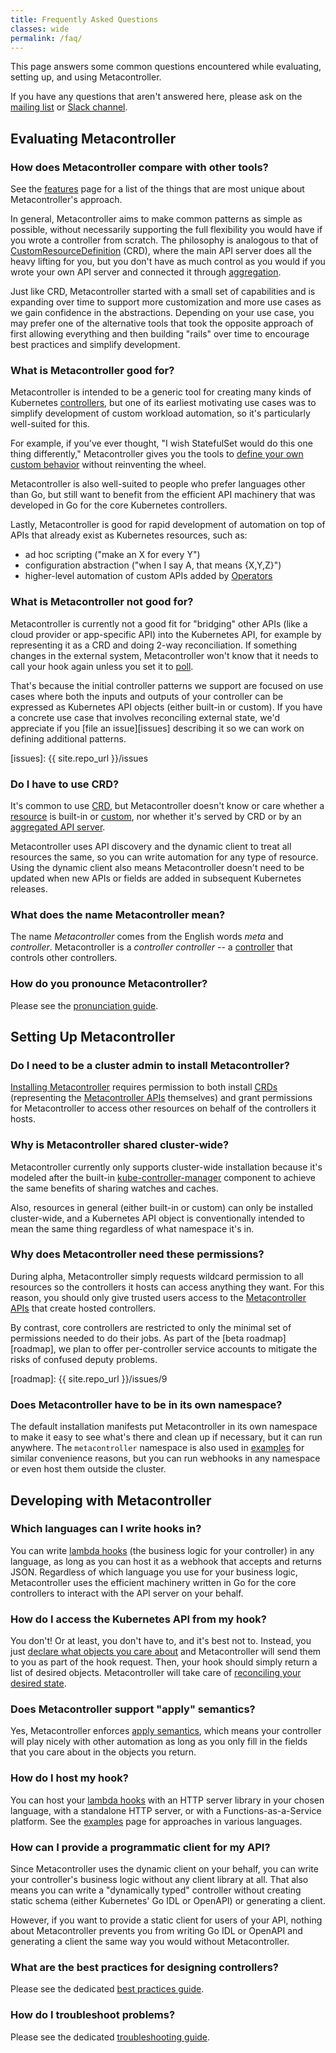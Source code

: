 ```yaml
---
title: Frequently Asked Questions
classes: wide
permalink: /faq/
---
```

This page answers some common questions encountered while
evaluating, setting up, and using Metacontroller.

If you have any questions that aren't answered here,
please ask on the [mailing list](https://groups.google.com/forum/#!forum/metacontroller)
or [Slack channel](https://kubernetes.slack.com/messages/metacontroller/).

## Evaluating Metacontroller

### How does Metacontroller compare with other tools?

See the [features](/features/) page for a list of the things that are
most unique about Metacontroller's approach.

In general, Metacontroller aims to make common patterns as simple as possible,
without necessarily supporting the full flexibility you would have if you wrote
a controller from scratch.
The philosophy is analogous to that of [CustomResourceDefinition][crd] (CRD),
where the main API server does all the heavy lifting for you, but you don't have
as much control as you would if you wrote your own API server and connected it
through [aggregation][].

Just like CRD, Metacontroller started with a small set of capabilities and is
expanding over time to support more customization and more use cases as we gain
confidence in the abstractions.
Depending on your use case, you may prefer one of the alternative tools that
took the opposite approach of first allowing everything and then building
"rails" over time to encourage best practices and simplify development.

[crd]: https://kubernetes.io/docs/concepts/api-extension/custom-resources/#customresourcedefinitions
[aggregation]: https://kubernetes.io/docs/concepts/api-extension/custom-resources/#api-server-aggregation

### What is Metacontroller good for?

Metacontroller is intended to be a generic tool for creating many kinds of
Kubernetes [controllers][], but one of its earliest motivating use cases was to
simplify development of custom workload automation, so it's particularly
well-suited for this.

For example, if you've ever thought, "I wish StatefulSet would do this one
thing differently," Metacontroller gives you the tools to [define your own
custom behavior][catset] without reinventing the wheel.

Metacontroller is also well-suited to people who prefer languages other than
Go, but still want to benefit from the efficient API machinery that was
developed in Go for the core Kubernetes controllers.

Lastly, Metacontroller is good for rapid development of automation on top of
APIs that already exist as Kubernetes resources, such as:

* ad hoc scripting ("make an X for every Y")
* configuration abstraction ("when I say A, that means {X,Y,Z}")
* higher-level automation of custom APIs added by [Operators][operator]

[controllers]: /concepts/#controller
[catset]: /examples/#catset-javascript
[operator]: https://coreos.com/operators/

### What is Metacontroller not good for?

Metacontroller is currently not a good fit for "bridging" other APIs
(like a cloud provider or app-specific API) into the Kubernetes API,
for example by representing it as a CRD and doing 2-way reconciliation.
If something changes in the external system, Metacontroller won't know
that it needs to call your hook again unless you set it to [poll][resync period].

That's because the initial controller patterns we support are focused on use
cases where both the inputs and outputs of your controller can be expressed as
Kubernetes API objects (either built-in or custom).
If you have a concrete use case that involves reconciling external state,
we'd appreciate if you [file an issue][issues] describing it so we can
work on defining additional patterns.

[resync period]: /api/compositecontroller/#resync-period
[issues]: {{ site.repo_url }}/issues

### Do I have to use CRD?

It's common to use [CRD][], but Metacontroller doesn't know or care whether a
[resource][] is built-in or [custom][custom resource], nor whether it's served
by CRD or by an [aggregated API server][aggregation].

Metacontroller uses API discovery and the dynamic client to treat all resources
the same, so you can write automation for any type of resource.
Using the dynamic client also means Metacontroller doesn't need to be updated
when new APIs or fields are added in subsequent Kubernetes releases.

[resource]: /concepts/#resource
[custom resource]: /concepts/#custom-resource

### What does the name Metacontroller mean?

The name *Metacontroller* comes from the English words *meta* and *controller*.
Metacontroller is a *controller controller* --
a [controller](/concepts/#controller) that controls other controllers.

### How do you pronounce Metacontroller?

Please see the [pronunciation guide](/pronunciation/).

## Setting Up Metacontroller

### Do I need to be a cluster admin to install Metacontroller?

[Installing Metacontroller][install] requires permission to both install
[CRDs][crd] (representing the [Metacontroller APIs][api] themselves)
and grant permissions for Metacontroller to access other resources on
behalf of the controllers it hosts.

[install]: /guide/install/
[api]: /api/

### Why is Metacontroller shared cluster-wide?

Metacontroller currently only supports cluster-wide installation
because it's modeled after the built-in [kube-controller-manager][]
component to achieve the same benefits of sharing watches and caches.

Also, resources in general (either built-in or custom) can only be
installed cluster-wide, and a Kubernetes API object is conventionally
intended to mean the same thing regardless of what namespace it's in.

[kube-controller-manager]: https://kubernetes.io/docs/concepts/overview/components/#kube-controller-manager

### Why does Metacontroller need these permissions?

During alpha, Metacontroller simply requests wildcard permission to all
resources so the controllers it hosts can access anything they want.
For this reason, you should only give trusted users access to the
[Metacontroller APIs][api] that create hosted controllers.

By contrast, core controllers are restricted to only the minimal set of
permissions needed to do their jobs.
As part of the [beta roadmap][roadmap], we plan to offer per-controller
service accounts to mitigate the risks of confused deputy problems.

[roadmap]: {{ site.repo_url }}/issues/9

### Does Metacontroller have to be in its own namespace?

The default installation manifests put Metacontroller in its own namespace
to make it easy to see what's there and clean up if necessary,
but it can run anywhere.
The `metacontroller` namespace is also used in [examples][] for similar
convenience reasons, but you can run webhooks in any namespace
or even host them outside the cluster.

[examples]: /examples/

## Developing with Metacontroller

### Which languages can I write hooks in?

You can write [lambda hooks][] (the business logic for your controller)
in any language, as long as you can host it as a webhook that accepts
and returns JSON.
Regardless of which language you use for your business logic,
Metacontroller uses the efficient machinery written in Go for the
core controllers to interact with the API server on your behalf.

[lambda hooks]: /concepts/#lambda-hook

### How do I access the Kubernetes API from my hook?

You don't! Or at least, you don't have to, and it's best not to.
Instead, you just [declare what objects you care about][watches]
and Metacontroller will send them to you as part of the hook request.
Then, your hook should simply return a list of desired objects.
Metacontroller will take care of [reconciling your desired state][reconciling].

[watches]: /features/#declarative-watches
[reconciling]: /features/#declarative-reconcilitation

### Does Metacontroller support "apply" semantics?

Yes, Metacontroller enforces [apply semantics][apply], which means your controller
will play nicely with other automation as long as you only fill in the fields
that you care about in the objects you return.

[apply]: /api/apply/

### How do I host my hook?

You can host your [lambda hooks][] with an HTTP server library in your chosen
language, with a standalone HTTP server, or with a Functions-as-a-Service platform.
See the [examples][] page for approaches in various languages.

### How can I provide a programmatic client for my API?

Since Metacontroller uses the dynamic client on your behalf, you can write your
controller's business logic without any client library at all.
That also means you can write a "dynamically typed" controller without creating
static schema (either Kubernetes' Go IDL or OpenAPI) or generating a client.

However, if you want to provide a static client for users of your API,
nothing about Metacontroller prevents you from writing Go IDL or OpenAPI
and generating a client the same way you would without Metacontroller.

### What are the best practices for designing controllers?

Please see the dedicated [best practices guide](/guide/best-practices/).

### How do I troubleshoot problems?

Please see the dedicated [troubleshooting guide](/guide/troubleshooting/).
